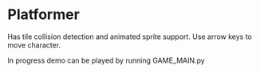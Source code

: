 # Platformer

Has tile collision detection and animated sprite support.
Use arrow keys to move character.

In progress demo can be played by running GAME_MAIN.py
